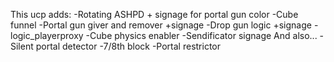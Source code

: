 This ucp adds:
-Rotating ASHPD + signage for portal gun color
-Cube funnel
-Portal gun giver and remover +signage
-Drop gun logic +signage
-logic_playerproxy
-Cube physics enabler
-Sendificator signage
And also...
-Silent portal detector
-7/8th block
-Portal restrictor
